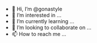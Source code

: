 - 👋 Hi, I’m @gonastyle
- 👀 I’m interested in ...
- 🌱 I’m currently learning ...
- 💞️ I’m looking to collaborate on ...
- 📫 How to reach me ...

<!---
gonastyle/gonastyle is a ✨ special ✨ repository because its `README.md` (this file) appears on your GitHub profile.
You can click the Preview link to take a look at your changes.
--->
